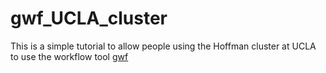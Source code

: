 # gwf_UCLA_cluster
This is a simple tutorial to allow people using the Hoffman cluster at UCLA to use the workflow tool [gwf](https://gwf.app/)
